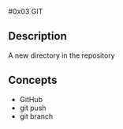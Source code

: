 #0x03 GIT

## Description

A new directory in the repository

## Concepts
* GitHub
* git push
* git branch
